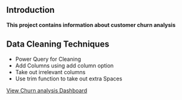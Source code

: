 ## Introduction
**This project contains information about customer churn analysis**

## Data Cleaning Techniques
- Power Query for Cleaning
- Add Columns using add column option
- Take out irrelevant columns
- Use trim function to take out extra Spaces

[View Churn analysis Dashboard](https://github.com/Kaosarat10/TEST/blob/main/Social%20Media%20Engagement%20Analysis.png)

